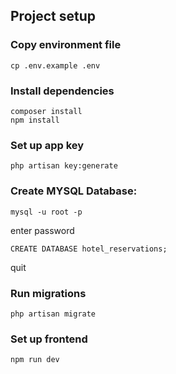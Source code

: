 ## Project setup
### Copy environment file
```
cp .env.example .env
```
### Install dependencies
```
composer install
npm install
```
### Set up app key
```
php artisan key:generate
```

### Create MYSQL Database:
`mysql -u root -p`

enter password

`CREATE DATABASE hotel_reservations;`

quit


### Run migrations
```
php artisan migrate
```
### Set up frontend
```
npm run dev
```
